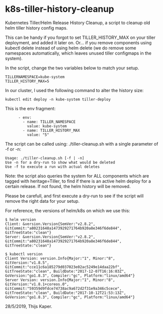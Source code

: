 # k8s-tiller-history-cleanup

Kubernetes Tiller/Helm Release History Cleanup, a script to cleanup old helm tiller history config maps.

This can be handy if you forgot to set TILLER_HISTORY_MAX on your tiller deployment, and added it later on.
Or... if you remove components using kubectl delete instead of using helm delete (we do remove some namespaces
automatically, which leaves unused tiller configmaps in the system).

In the script, change the two variables below to match your setup.
```
TILLERNAMESPACE=kube-system
TILLER_HISTORY_MAX=5
```

In our cluster, I used the following command to alter the history size:
```
kubectl edit deploy -n kube-system tiller-deploy
```

This is the env fragment:
```
      - env:
        - name: TILLER_NAMESPACE
          value: kube-system
        - name: TILLER_HISTORY_MAX
          value: "5"
```

The script can be called using: ./tiller-cleanup.sh with a single parameter of -f or -n:
```
Usage: ./tiller-cleanup.sh [-f | -n]
Use -n for a dry-run to show what would be deleted
Use -f to execute a run with actual deletes
```

Note: the script also queries the system for ALL components which are tagged with heritage=Tiller,
to find if there is an active helm deploy for a certain release. If not found, the helm history
will be removed.

Please be carefull, and first execute a dry-run to see if the script will remove the right
data for your setup.

For reference, the versions of helm/k8s on which we use this:
```
$ helm version
Client: &version.Version{SemVer:"v2.8.2", GitCommit:"a80231648a1473929271764b920a8e346f6de844", GitTreeState:"clean"}
Server: &version.Version{SemVer:"v2.8.2", GitCommit:"a80231648a1473929271764b920a8e346f6de844", GitTreeState:"clean"}

$ kubectl version
Client Version: version.Info{Major:"1", Minor:"8", GitVersion:"v1.8.5", GitCommit:"cce11c6a185279d037023e02ac5249e14daa22bf", GitTreeState:"clean", BuildDate:"2017-12-07T16:16:03Z", GoVersion:"go1.8.3", Compiler:"gc", Platform:"linux/amd64"}
Server Version: version.Info{Major:"1", Minor:"8", GitVersion:"v1.8.1+coreos.0", GitCommit:"59359d9fdce74738ac9a672d2f31e9a346c5cece", GitTreeState:"clean", BuildDate:"2017-10-12T21:53:13Z", GoVersion:"go1.8.3", Compiler:"gc", Platform:"linux/amd64"}
```


28/5/2019, Thijs Kaper.

